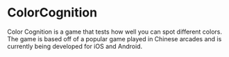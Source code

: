 ColorCognition
==============
Color Cognition is a game that tests how well you can spot different colors. The game is based off of a popular game played in Chinese arcades and is currently being developed for iOS and Android.

